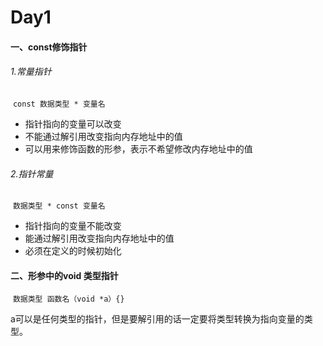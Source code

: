 # Day1



#### 一、const修饰指针



###### 1.常量指针

​		`const 数据类型 * 变量名 `

- 指针指向的变量可以改变
- 不能通过解引用改变指向内存地址中的值
- 可以用来修饰函数的形参，表示不希望修改内存地址中的值		

###### 2.指针常量

​		`数据类型 * const 变量名`

- 指针指向的变量不能改变
- 能通过解引用改变指向内存地址中的值
- 必须在定义的时候初始化



#### 二、形参中的void 类型指针



​		`数据类型 函数名（void *a）{}`

​		a可以是任何类型的指针，但是要解引用的话一定要将类型转换为指向变量的类型。



